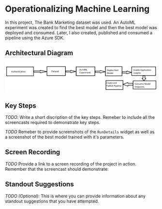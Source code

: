 
# Operationalizing Machine Learning

In this project, The Bank Marketing dataset was used. An AutoML experiment was created to find the best model and then the best model was deployed and consumed. Later, I also created, published and consumed a pipeline using the Azure SDK.

## Architectural Diagram
![Alt text](https://github.com/shikhar42/nd00333_AZMLND_C2/blob/master/flowchart.png?raw=true "Flowchart")


## Key Steps
*TODO*: Write a short discription of the key steps. Remeber to include all the screencasts required to demonstrate key steps. 

*TODO* Remeber to provide screenshots of the `RunDetails` widget as well as a screenshot of the best model trained with it's parameters.

## Screen Recording
*TODO* Provide a link to a screen recording of the project in action. Remember that the screencast should demonstrate:

## Standout Suggestions
*TODO (Optional):* This is where you can provide information about any standout suggestions that you have attempted.
